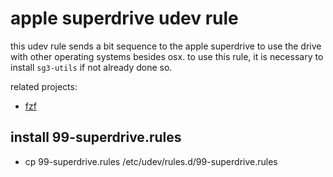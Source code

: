 # apple superdrive udev rule

this udev rule sends a bit sequence to the apple superdrive to use the drive with other operating systems besides osx.
to use this rule, it is necessary to install `sg3-utils` if not already done so.

related projects:

- [fzf](https://github.com/mrdotx/fzf)

## install 99-superdrive.rules

- cp 99-superdrive.rules /etc/udev/rules.d/99-superdrive.rules
